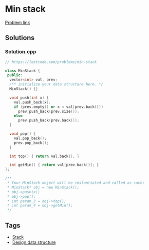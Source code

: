 # Min stack

[Problem link](https://leetcode.com/problems/min-stack)

## Solutions


### Solution.cpp
```cpp
// https://leetcode.com/problems/min-stack

class MinStack {
 public:
  vector<int> val, prev;
  /** initialize your data structure here. */
  MinStack() {}

  void push(int x) {
    val.push_back(x);
    if (prev.empty() or x < val[prev.back()])
      prev.push_back(prev.size());
    else
      prev.push_back(prev.back());
  }

  void pop() {
    val.pop_back();
    prev.pop_back();
  }

  int top() { return val.back(); }

  int getMin() { return val[prev.back()]; }
};

/**
 * Your MinStack object will be instantiated and called as such:
 * MinStack* obj = new MinStack();
 * obj->push(x);
 * obj->pop();
 * int param_3 = obj->top();
 * int param_4 = obj->getMin();
 */
```
## Tags

* [Stack](/Collections/stack.md#stack)
* [Design data structure](/Collections/design-data-structure.md#design-data-structure)
